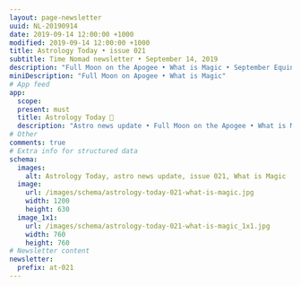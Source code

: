 ```yaml
---
layout: page-newsletter
uuid: NL-20190914
date: 2019-09-14 12:00:00 +1000
modified: 2019-09-14 12:00:00 +1000
title: Astrology Today • issue 021
subtitle: Time Nomad newsletter • September 14, 2019
description: "Full Moon on the Apogee • What is Magic • September Equinox… read our regular astrological knowledge stories and news updates."
miniDescription: "Full Moon on Apogee • What is Magic"
# App feed
app:
  scope: 
  present: must
  title: Astrology Today 🌝
  description: "Astro news update • Full Moon on the Apogee • What is Magic • September Equinox"
# Other
comments: true
# Extra info for structured data
schema:
  images:
    alt: Astrology Today, astro news update, issue 021, What is Magic
  image:
    url: /images/schema/astrology-today-021-what-is-magic.jpg
    width: 1200
    height: 630
  image_1x1:
    url: /images/schema/astrology-today-021-what-is-magic_1x1.jpg
    width: 760
    height: 760
# Newsletter content
newsletter:
  prefix: at-021
---
```

